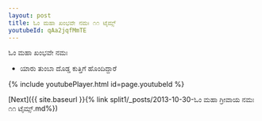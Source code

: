 ```yaml
---
layout: post
title: ಓಂ ಮಹಾ ಖಂಭವೇ ನಮಃ ೧೧ ಟೈಮ್ಸ್
youtubeId: qAa2jqfMmTE
---
```

 
 
 ಓಂ ಮಹಾ ಖಂಭವೇ ನಮಃ  
 
 -  ಯಾರು ತುಂಬಾ ದೊಡ್ಡ ಕುತ್ತಿಗೆ ಹೊಂದಿದ್ದಾರೆ 
 
  
 
  
 
 
 
 
 
 


{% include youtubePlayer.html id=page.youtubeId %}
 
[Next]({{ site.baseurl }}{% link  split1/_posts/2013-10-30-ಓಂ ಮಹಾ ಗ್ರೀವಾಯ ನಮಃ ೧೧ ಟೈಮ್ಸ್.md%})
 
